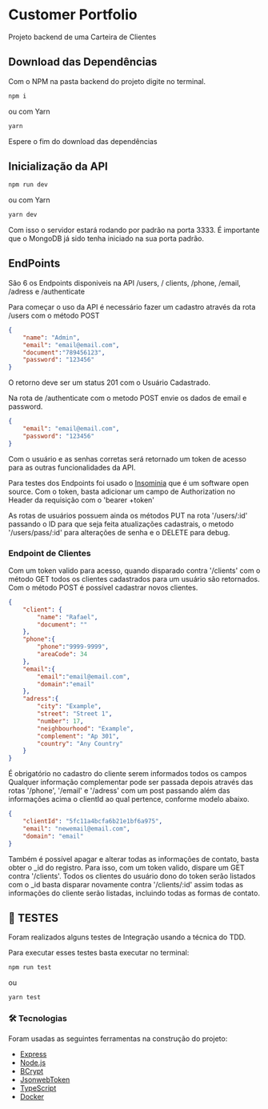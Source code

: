 # Customer Portfolio

Projeto backend de uma Carteira de Clientes

## Download das Dependências

Com o NPM na pasta backend do projeto digite no terminal.

```bash
npm i
```
ou com Yarn
```bash
yarn
```
Espere o fim do download das dependências

## Inicialização da API

```bash
npm run dev
```
ou com Yarn
```bash
yarn dev
```
Com isso o servidor estará rodando por padrão na porta 3333. É importante que o MongoDB já sido tenha iniciado na sua porta padrão.


## EndPoints
São 6 os Endpoints disponiveis na API /users, / clients, /phone, /email, /adress e /authenticate

Para começar o uso da API é necessário fazer um cadastro através da rota /users com o método POST
```JSON
{
	"name": "Admin",
	"email": "email@email.com",
	"document":"789456123",
	"password": "123456"
}

```
O retorno deve ser um status 201 com o Usuário Cadastrado.

Na rota de /authenticate com o metodo POST envie os dados de email e password.
```JSON
{
	"email": "email@email.com",
	"password": "123456"
}

```
Com o usuário e as senhas corretas será retornado um token de acesso para as outras funcionalidades da API.

Para testes dos Endpoints foi usado o [Insominia](https://insomnia.rest/download/) que é um software open source. Com o token, basta adicionar um campo de Authorization no Header da requisição com o 'bearer +token'

As rotas de usuários possuem ainda os métodos PUT na rota '/users/:id' passando o ID para que seja feita atualizações cadastrais, o metodo '/users/pass/:id' para alterações de senha e o DELETE para debug.

### Endpoint de Clientes
Com um token valido para acesso, quando disparado contra '/clients' com o método GET todos os clientes cadastrados para um usuário são retornados. Com o método POST é possível cadastrar novos clientes.

```JSON
{
	"client": {
		"name": "Rafael",
		"document": ""
	},
	"phone":{
		"phone":"9999-9999",
		"areaCode": 34
	},
	"email":{
		"email":"email@email.com",
		"domain":"email"
	},
	"adress":{
		"city": "Example",
		"street": "Street 1",
		"number": 17,
		"neighbourhood": "Example",
		"complement": "Ap 301",
		"country": "Any Country"
	}
}

```
É obrigatório no cadastro do cliente serem informados todos os campos
Qualquer informação complementar pode ser passada depois através das rotas '/phone', '/email' e '/adress' com um post passando além das informações acima o clientId ao qual pertence, conforme modelo abaixo.

```JSON
{
	"clientId": "5fc11a4bcfa6b21e1bf6a975",
	"email": "newemail@email.com",
	"domain": "email"
} 
```
Também é possível apagar e alterar todas as informações de contato, basta obter o _id do registro. Para isso, com um token valido, dispare um GET contra '/clients'.
Todos os clientes do usuário dono do token serão listados com o _id basta disparar novamente contra '/clients/:id' assim todas as informações do cliente serão listadas, incluindo todas as formas de contato.

## 🎲 TESTES 

Foram realizados alguns testes de Integração usando a técnica do TDD.

Para executar esses testes basta executar no terminal:

```bash
npm run test
```
ou 
```bash
yarn test
```
### 🛠 Tecnologias

Foram usadas as seguintes ferramentas na construção do projeto:

- [Express](https://expressjs.com/pt-br/)
- [Node.js](https://nodejs.org/en/)
- [BCrypt](https://www.npmjs.com/package/bcrypt)
- [JsonwebToken](https://jwt.io/)
- [TypeScript](https://www.typescriptlang.org/)
- [Docker](https://www.docker.com/)